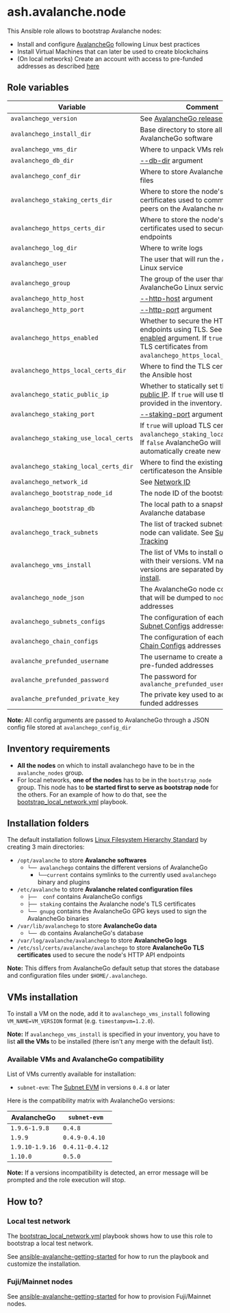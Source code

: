 # ash.avalanche.node

This Ansible role allows to bootstrap Avalanche nodes:

- Install and configure [AvalancheGo](https://github.com/ava-labs/avalanchego) following Linux best practices
- Install Virtual Machines that can later be used to create blockchains
- (On local networks) Create an account with access to pre-funded addresses as described [here](https://docs.avax.network/build/tutorials/platform/fund-a-local-test-network)

## Role variables

| Variable                              | Comment                                                                                                                                                                                                                                                               | Default value                                                  |
| ------------------------------------- | --------------------------------------------------------------------------------------------------------------------------------------------------------------------------------------------------------------------------------------------------------------------- | -------------------------------------------------------------- |
| `avalanchego_version`                 | See [AvalancheGo releases](https://github.com/ava-labs/avalanchego/releases)                                                                                                                                                                                          | `1.9.6`                                                        |
| `avalanchego_install_dir`             | Base directory to store all AvalancheGo software                                                                                                                                                                                                                      | `/opt/avalanche/avalanchego`                                   |
| `avalanchego_vms_dir`                 | Where to unpack VMs releases                                                                                                                                                                                                                                          | `/opt/avalanche/vms`                                           |
| `avalanchego_db_dir`                  | [--db-dir](https://docs.avax.network/build/references/avalanchego-config-flags#--db-dir-string-file-path) argument                                                                                                                                                    | `/var/lib/avalanchego/db`                                      |
| `avalanchego_conf_dir`                | Where to store AvalancheGo config files                                                                                                                                                                                                                               | `/etc/avalanche/avalanchego/conf`                              |
| `avalanchego_staking_certs_dir`       | Where to store the node's TLS certificates used to communicate with peers on the Avalanche network                                                                                                                                                                    | `/etc/avalanche/avalanchego/staking`                           |
| `avalanchego_https_certs_dir`         | Where to store the node's TLS certificates used to secure HTTP API endpoints                                                                                                                                                                                          | `/etc/ssl/certs/avalanche/avalanchego`                         |
| `avalanchego_log_dir`                 | Where to write logs                                                                                                                                                                                                                                                   | `/var/log/avalanche/avalanchego`                               |
| `avalanchego_user`                    | The user that will run the AvalancheGo Linux service                                                                                                                                                                                                                  | `avalanche`                                                    |
| `avalanchego_group`                   | The group of the user that will run the AvalancheGo Linux service                                                                                                                                                                                                     | `avalanche`                                                    |
| `avalanchego_http_host`               | [--http-host](https://docs.avax.network/build/references/avalanchego-config-flags#--http-host-string) argument                                                                                                                                                        | `127.0.0.1`                                                    |
| `avalanchego_http_port`               | [--http-port](https://docs.avax.network/build/references/avalanchego-config-flags#--http-port-int) argument                                                                                                                                                           | `9650`                                                         |
| `avalanchego_https_enabled`           | Whether to secure the HTTP API endpoints using TLS. See [--http-tls-enabled](https://docs.avax.network/nodes/maintain/avalanchego-config-flags#--http-tls-enabled-boolean) argument. If `true` will upload TLS certificates from `avalanchego_https_local_certs_dir`. | `false`                                                        |
| `avalanchego_https_local_certs_dir`   | Where to find the TLS certificates on the Ansible host                                                                                                                                                                                                                | `"{{ playbook_dir }}/files/https"`                             |
| `avalanchego_static_public_ip`        | Whether to statically set the node's [public IP](https://docs.avax.network/build/references/avalanchego-config-flags#public-ip). If `true` will use the IP provided in the inventory.                                                                                 | `true`                                                         |
| `avalanchego_staking_port`            | [--staking-port](https://docs.avax.network/build/references/avalanchego-config-flags#--staking-port-int) argument                                                                                                                                                     | `9651`                                                         |
| `avalanchego_staking_use_local_certs` | If `true` will upload TLS certificatesfrom `avalanchego_staking_local_certs_dir`. If `false` AvalancheGo will automatically create new certs.                                                                                                                         | `false`                                                        |
| `avalanchego_staking_local_certs_dir` | Where to find the existing certificateson the Ansible host                                                                                                                                                                                                            | `"{{ playbook_dir }}/files/staking"`                           |
| `avalanchego_network_id`              | See [Network ID](https://docs.avax.network/build/references/avalanchego-config-flags/#network-id)                                                                                                                                                                     | `fuji`                                                         |
| `avalanchego_bootstrap_node_id`       | The node ID of the bootstrap node                                                                                                                                                                                                                                     | `NodeID-7Xhw2mDxuDS44j42TCB6U5579esbSt3Lg`                     |
| `avalanchego_bootstrap_db`            | The local path to a snapshot of Avalanche database                                                                                                                                                                                                                    | `""`                                                           |
| `avalanchego_track_subnets`           | The list of tracked subnets that the node can validate. See [Subnet Tracking](https://docs.avax.network/nodes/maintain/avalanchego-config-flags#subnet-tracking)                                                                                                      | `[]`                                                           |
| `avalanchego_vms_install`             | The list of VMs to install on the node with their versions. VM names and versions are separated by `=`. See [VMs install](#vms-installation).                                                                                                                         | `[]`                                                           |
| `avalanchego_node_json`               | The AvalancheGo node configuration that will be dumped to `node.json` addresses                                                                                                                                                                                       | NA                                                             |
| `avalanchego_subnets_configs`         | The configuration of each subnet. See [Subnet Configs](https://docs.avax.network/nodes/maintain/subnet-configs) addresses                                                                                                                                             | `{}`                                                           |
| `avalanchego_chain_configs`           | The configuration of each chain. See [Chain Configs](https://docs.avax.network/nodes/maintain/chain-config-flags) addresses                                                                                                                                           | `{ C: { state-sync-enabled: true }}`                           |
| `avalanche_prefunded_username`        | The username to create and link to pre-funded addresses                                                                                                                                                                                                               | `ewoq`                                                         |
| `avalanche_prefunded_password`        | The password for `avalanche_prefunded_username`                                                                                                                                                                                                                       | `I_l1ve_@_Endor`                                               |
| `avalanche_prefunded_private_key`     | The private key used to access pre-funded addresses                                                                                                                                                                                                                   | `PrivateKey-ewoqjP7PxY4yr3iLTpLisriqt94hdyDFNgchSxGGztUrTXtNN` |

**Note:** All config arguments are passed to AvalancheGo through a JSON config file stored at `avalanchego_config_dir`

## Inventory requirements

- **All the nodes** on which to install avalanchego have to be in the `avalanche_nodes` group.
- For local networks, **one of the nodes** has to be in the `bootstrap_node` group. This node has to **be started first to serve as bootstrap node** for the others. For an example of how to do that, see the [bootstrap_local_network.yml](../../playbooks/bootstrap_local_network.yml) playbook.

## Installation folders

The default installation follows [Linux Filesystem Hierarchy Standard](https://refspecs.linuxfoundation.org/FHS_3.0/fhs-3.0.html) by creating 3 main directories:

- `/opt/avalanche` to store **Avalanche softwares**
  - `└── avalanchego` contains the different versions of AvalancheGo
    - `└──current` contains symlinks to the currently used `avalanchego` binary and plugins
- `/etc/avalanche` to store **Avalanche related configuration files**
  - `├──  conf` contains AvalancheGo configs
  - `├── staking` contains the Avalanche node's TLS certificates
  - `└── gnupg` contains the AvalancheGo GPG keys used to sign the AvalancheGo binaries
- `/var/lib/avalanchego` to store **AvalancheGo data**
  - `└── db` contains AvalancheGo's database
- `/var/log/avalanche/avalanchego` to store **AvalancheGo logs**
- `/etc/ssl/certs/avalanche/avalanchego` to store **AvalancheGo TLS certificates** used to secure the node's HTTP API endpoints

**Note:** This differs from AvalancheGo default setup that stores the database and configuration files under `$HOME/.avalanchego`.

## VMs installation

To install a VM on the node, add it to `avalanchego_vms_install` following `VM_NAME=VM_VERSION` format (e.g. `timestampvm=1.2.0`).

**Note:** If `avalanchego_vms_install` is specified in your inventory, you have to list **all the VMs** to be installed (there isn't any merge with the default list).

### Available VMs and AvalancheGo compatibility

List of VMs currently available for installation:

- `subnet-evm`: The [Subnet EVM](https://github.com/ava-labs/subnet-evm) in versions `0.4.8` or later

Here is the compatibility matrix with AvalancheGo versions:

| AvalancheGo     | `subnet-evm`    |
| --------------- | --------------- |
| `1.9.6-1.9.8`   | `0.4.8`         |
| `1.9.9`         | `0.4.9-0.4.10`  |
| `1.9.10-1.9.16` | `0.4.11-0.4.12` |
| `1.10.0`        | `0.5.0`         |

**Note:** If a versions incompatibility is detected, an error message will be prompted and the role execution will stop.

## How to?

### Local test network

The [bootstrap_local_network.yml](../../playbooks/bootstrap_local_network.yml) playbook shows how to use this role to bootstrap a local test network.

See [ansible-avalanche-getting-started](https://github.com/AshAvalanche/ansible-avalanche-getting-started) for how to run the playbook and customize the installation.

### Fuji/Mainnet nodes

See [ansible-avalanche-getting-started](https://github.com/AshAvalanche/ansible-avalanche-getting-started) for how to provision Fuji/Mainnet nodes.
